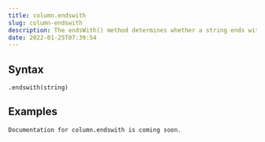 ```yaml
---
title: column.endswith
slug: column-endswith
description: The endsWith() method determines whether a string ends with the characters of a specified string, returning true or false as appropriate
date: 2022-01-25T07:39:54
---
```



## Syntax



```
.endswith(string)
```


## Examples



```
Documentation for column.endswith is coming soon.
```

